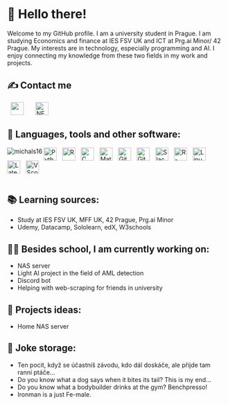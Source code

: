 # 👋 **Hello there**!

Welcome to my GitHub profile. I am a university student in Prague. I am studying Economics and finance at IES FSV UK and ICT at Prg.ai Minor/ 42 Prague. My interests are in technology, especially programming and AI. I enjoy connecting my knowledge from these two fields in my work and projects.

## ✍ Contact me

&nbsp;
<a href="https://linkedin.com/in/michal-smiesko/" target="blank"><img src="https://upload.wikimedia.org/wikipedia/commons/b/b1/LinkedIn_Logo_2013_%282%29.svg" height="30px" /></a>
&nbsp;&nbsp;&nbsp;&nbsp;&nbsp;
<a href="https://discord.com/users/323027933893492737" target="blank"><img src="https://assets-global.website-files.com/6257adef93867e50d84d30e2/653714c18aeaa62dfe96cd3f_636e0b5493894cf60b300587_full_logo_white_RGB.svg" alt="NEGEV" height="30px" /></a>

## 🧰 Languages, tools and other software:

<img align="left" src="https://github-readme-stats.vercel.app/api/top-langs?username=michals16&show_icons=true&locale=en&layout=compact&theme=dark" alt="michals16" />
<img align="left" alt="Python" width="30px" style="padding-right:10px;" src="https://cdn.jsdelivr.net/gh/devicons/devicon@latest/icons/python/python-original.svg" />
<img align="left" alt="R" width="30px" style="padding-right:10px;" src="https://cdn.jsdelivr.net/gh/devicons/devicon@latest/icons/r/r-original.svg" />
<img align="left" alt="C" width="30px" style="padding-right:10px;" src="https://cdn.jsdelivr.net/gh/devicons/devicon@latest/icons/c/c-original.svg" />
<img align="left" alt="Mathematica" width="30px" style="padding-right:10px;" src="https://upload.wikimedia.org/wikipedia/commons/2/20/Mathematica_Logo.svg" />
<img align="down" alt="Linux" width="30px" style="padding-right:10px;" src="https://cdn.jsdelivr.net/gh/devicons/devicon@latest/icons/linux/linux-original.svg" />
<img align="left" alt="Git" width="30px" style="padding-right:10px;" src="https://cdn.jsdelivr.net/gh/devicons/devicon@latest/icons/git/git-original.svg" />
<img align="left" alt="GitHub" width="30px" style="padding-right:10px;" src="https://cdn.jsdelivr.net/gh/devicons/devicon@latest/icons/github/github-original.svg" />
<img align="left" alt="Slack" width="30px" style="padding-right:10px;" src="https://cdn.jsdelivr.net/gh/devicons/devicon@latest/icons/slack/slack-original.svg" />
<img align="left" alt="R-studio" width="30px" style="padding-right:10px;" src="https://cdn.jsdelivr.net/gh/devicons/devicon@latest/icons/rstudio/rstudio-original.svg" />
<img align="down" alt="VScode" width="30px" style="padding-right:10px;" src="https://cdn.jsdelivr.net/gh/devicons/devicon@latest/icons/vscode/vscode-original-wordmark.svg" />
<img align="left" alt="Latex" width="30px" style="padding-right:10px;" src="https://cdn.jsdelivr.net/gh/devicons/devicon@latest/icons/latex/latex-original.svg" />
<br />
<br />

## 📚 Learning sources:

<ul>
  <li> Study at IES FSV UK, MFF UK, 42 Prague, Prg.ai Minor</li>
  <li> Udemy, Datacamp, Sololearn, edX, W3schools</li>
</ul>

## 👨‍💻 Besides school, I am currently working on:

<ul>
  <li> NAS server </li>
  <li> Light AI project in the field of AML detection </li>
  <li> Discord bot </li>
  <li> Helping with web-scraping for friends in university </li>
</ul>

## 🤯 Projects ideas:

<ul>
  <li> Home NAS server</li>
</ul>

## 🔪 Joke storage:

<ul>
  <li> Ten pocit, když se účastníš závodu, kdo dál doskáče, ale přijde tam ranní ptáče... </li>
  <li> Do you know what a dog says when it bites its tail? This is my end... </li>
  <li> Do you know what a bodybuilder drinks at the gym? Benchpresso! </li>
  <li> Ironman is a just Fe-male. </li>
</ul>
